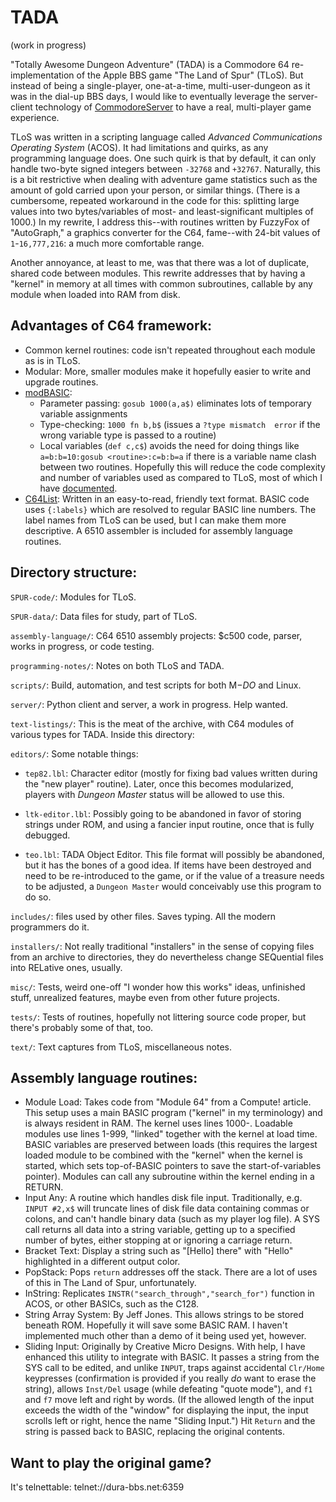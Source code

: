 # TADA

(work in progress)

"Totally Awesome Dungeon Adventure" (TADA) is a Commodore 64 re-implementation of the Apple BBS game "The Land of Spur" (TLoS). But instead of being a single-player, one-at-a-time, multi-user-dungeon as it was in the dial-up BBS days, I would like to eventually leverage the server-client technology of [CommodoreServer](https://www.commodoreserver.com) to have a real, multi-player game experience.

TLoS was written in a scripting language called _Advanced Communications Operating System_ (ACOS). It had limitations and quirks, as any programming language does. One such quirk is that by default, it can only handle two-byte signed integers between `-32768` and `+32767`. Naturally, this is a bit restrictive when dealing with adventure game statistics such as the amount of gold carried upon your person, or similar things. (There is a cumbersome, repeated workaround in the code for this: splitting large values into two bytes/variables of most- and least-significant multiples of 1000.) In my rewrite, I address this--with routines written by FuzzyFox of "AutoGraph," a graphics converter for the C64, fame--with 24-bit values of `1`-`16,777,216`: a much more comfortable range.

Another annoyance, at least to me, was that there was a lot of duplicate, shared code between modules. This rewrite addresses that by having a "kernel" in memory at all times with common subroutines, callable by any module when loaded into RAM from disk.

## Advantages of C64 framework:
* Common kernel routines: code isn't repeated throughout each module as is in TLoS.
* Modular: More, smaller modules make it hopefully easier to write and upgrade routines.
* [modBASIC](https://www.commodoreserver.com/BlogEntryView.asp?EID=EB7662805E4B4A7ABA2623257BCC642E):
  * Parameter passing: `gosub 1000(a,a$)` eliminates lots of temporary variable assignments
  * Type-checking: `1000 fn b,b$` (issues a `?type mismatch  error` if the wrong variable type is passed to a routine)
  * Local variables (`def c,c$`) avoids the need for doing things like `a=b:b=10:gosub <routine>:c=b:b=a` if there is a variable name clash between two routines.
Hopefully this will reduce the code complexity and number of variables used as compared to TLoS, most of which I have [documented](https://github.com/Pinacolada64/TADA-old/blob/master/programming-notes/spur%20variables.txt).
* [C64List](http://commodoreserver.com/BlogView.asp?BID=620460DB83BF4CC1AE7FEF4E9AB4A228): Written in an easy-to-read, friendly text format. BASIC code uses `{:labels}` which are resolved to regular BASIC line numbers. The label names from TLoS can be used, but I can make them more descriptive. A 6510 assembler is included for assembly language routines.

## Directory structure:
`SPUR-code/`: Modules for TLoS.

`SPUR-data/`: Data files for study, part of TLoS.

`assembly-language/`: C64 6510 assembly projects: $c500 code, parser, works in progress, or code testing.

`programming-notes/`: Notes on both TLoS and TADA.

`scripts/`: Build, automation, and test scripts for both M$-DO$ and Linux.

`server/`: Python client and server, a work in progress. Help wanted.

`text-listings/`: This is the meat of the archive, with C64 modules of various types for TADA. Inside this directory:

  `editors/`: Some notable things:

  * `tep82.lbl`: Character editor (mostly for fixing bad values written during the "new player" routine). Later, once this becomes modularized, players with _Dungeon Master_ status will be allowed to use this.

  * `ltk-editor.lbl`: Possibly going to be abandoned in favor of storing strings under ROM, and using a fancier input routine, once that is fully debugged.

  * `teo.lbl`: TADA Object Editor. This file format will possibly be abandoned, but it has the bones of a good idea. If items have been destroyed and need to be re-introduced to the game, or if the value of a treasure needs to be adjusted, a `Dungeon Master` would conceivably use this program to do so.

  `includes/`: files used by other files. Saves typing. All the modern programmers do it.

  `installers/`: Not really traditional "installers" in the sense of copying files from an archive to directories, they do nevertheless change SEQuential files into RELative ones, usually.

  `misc/`: Tests, weird one-off "I wonder how this works" ideas, unfinished stuff, unrealized features, maybe even from other future projects.

  `tests/`: Tests of routines, hopefully not littering source code proper, but there's probably some of that, too.

`text/`: Text captures from TLoS, miscellaneous notes.

## Assembly language routines:
* Module Load: Takes code from "Module 64" from a Compute! article. This setup uses a main BASIC program ("kernel" in my terminology) and is always resident in RAM. The kernel uses lines 1000-. Loadable modules use lines 1-999, "linked" together with the kernel at load time. BASIC variables are preserved between loads (this requires the largest loaded module to be combined with the "kernel" when the kernel is started, which sets top-of-BASIC pointers to save the start-of-variables pointer). Modules can call any subroutine within the kernel ending in a RETURN.
* Input Any: A routine which handles disk file input. Traditionally, e.g. `INPUT #2,x$` will truncate lines of disk file data containing commas or colons, and can't handle binary data (such as my player log file). A SYS call returns all data into a string variable, getting up to a specified number of bytes, either stopping at or ignoring a carriage return.
* Bracket Text: Display a string such as "\[Hello] there" with "Hello" highlighted in a different output color.
* PopStack: Pops `return` addresses off the stack. There are a lot of uses of this in The Land of Spur, unfortunately.
* InString: Replicates `INSTR("search_through","search_for")` function in ACOS, or other BASICs, such as the C128.
* String Array System: By Jeff Jones. This allows strings to be stored beneath ROM. Hopefully it will save some BASIC RAM. I haven't implemented much other than a demo of it being used yet, however.
* Sliding Input: Originally by Creative Micro Designs. With help, I have enhanced this utility to integrate with BASIC. It passes a string from the SYS call to be edited, and unlike `INPUT`, traps against accidental `Clr/Home` keypresses (confirmation is provided if you really _do_ want to erase the string), allows `Inst/Del` usage (while defeating "quote mode"), and `f1` and `f7` move left and right by words. (If the allowed length of the input exceeds the width of the "window" for displaying the input, the input scrolls left or right, hence the name "Sliding Input.") Hit `Return` and the string is passed back to BASIC, replacing the original contents.

## Want to play the original game?
It's telnettable: telnet://dura-bbs.net:6359
